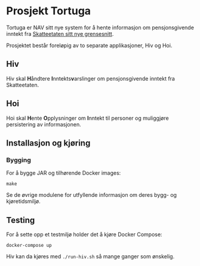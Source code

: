Prosjekt Tortuga
================

Tortuga er NAV sitt nye system for å hente informasjon om pensjonsgivende inntekt
fra [Skatteetaten sitt nye grensesnitt](https://skatteetaten.github.io/datasamarbeid-api-dokumentasjon/reference_pgi.html).

Prosjektet består foreløpig av to separate applikasjoner, Hiv og Hoi.

## Hiv

Hiv skal **H**åndtere **I**nntekts**v**arslinger om pensjonsgivende inntekt fra Skatteetaten.

## Hoi

Hoi skal **H**ente **O**pplysninger om **I**nntekt til personer og muliggjøre persistering av informasjonen.

## Installasjon og kjøring

### Bygging

For å bygge JAR og tilhørende Docker images:

```
make
```

Se de øvrige modulene for utfyllende informasjon om deres bygg- og kjøretidsmiljø.

## Testing

For å sette opp et testmiljø holder det å kjøre Docker Compose: 

```
docker-compose up
```

Hiv kan da kjøres med `./run-hiv.sh` så mange ganger som ønskelig. 
